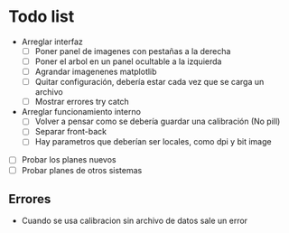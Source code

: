# Todo list
- Arreglar interfaz
  - [ ] Poner panel de imagenes con pestañas a la derecha
  - [ ] Poner el arbol en un panel ocultable a la izquierda
  - [ ] Agrandar imagenenes matplotlib 
  - [ ] Quitar configuración, debería estar cada vez que se carga un archivo
  - [ ] Mostrar errores try catch
- Arreglar funcionamiento interno
  - [ ] Volver a pensar como se debería guardar una calibración (No pill) 
  - [ ] Separar front-back
  - [ ] Hay parametros que deberían ser locales, como dpi y bit image
- [ ] Probar los planes nuevos
- [ ] Probar planes de otros sistemas

## Errores
- Cuando se usa calibracion sin archivo de datos sale un error